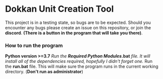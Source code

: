 # Dokkan Unit Creation Tool



This project is in a testing state, so bugs are to be expected. Should you encounter any bugs please create an issue on this repository, or join the **discord**. **(There is a button in the program that will take you there)**.

### How to run the program
**Python version >=3.7** 
*Run the* **_Required Python Modules_.bat** *file. It will install all of the dependencies required, hopefully I didn't forget one.*
Run the **run.bat** file. This will make sure the program runs in the current working directory. (**Don't run as administrator**)
